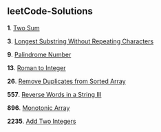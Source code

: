 ## leetCode-Solutions

  

**1**. [Two Sum](https://github.com/Caracioly/leetCode-Solutions/tree/main/1%20Two%20Sum)

**3**. [Longest Substring Without Repeating Characters](https://github.com/Caracioly/leetCode-Solutions/tree/main/3%20Longest%20Substring%20Without%20Repeating%20Characters)

**9**. [Palindrome Number](https://github.com/Caracioly/leetCode-Solutions/tree/main/9%20Palindrome%20Number)

**13**. [Roman to Integer]()

**26**. [Remove Duplicates from Sorted Array](https://github.com/Caracioly/leetCode-Solutions/tree/main/26%20Remove%20Duplicates%20from%20Sorted%20Array)

**557**. [Reverse Words in a String III]()

**896**. [Monotonic Array](https://github.com/Caracioly/leetCode-Solutions/tree/main/9%20Monotonic%20Array)

**2235**. [Add Two Integers](https://github.com/Caracioly/leetCode-Solutions/tree/main/2235%20Add%20Two%20Integers)



